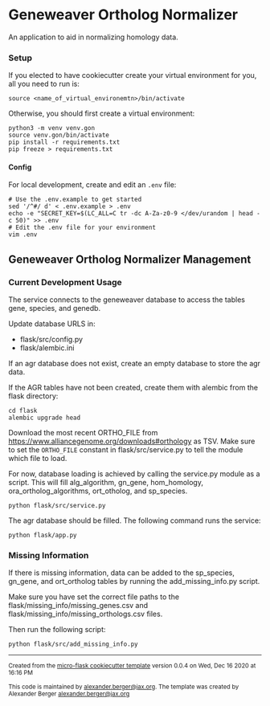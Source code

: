 # Geneweaver Ortholog Normalizer

An application to aid in normalizing homology data.

### Setup
If you elected to have cookiecutter create your virtual environment for you, all you need to run is:
```
source <name_of_virtual_environemtn>/bin/activate
```
Otherwise, you should first create a virtual environment:
```
python3 -m venv venv.gon
source venv.gon/bin/activate
pip install -r requirements.txt
pip freeze > requirements.txt
```

#### Config
For local development, create and edit an `.env` file:
```
# Use the .env.example to get started
sed '/^#/ d' < .env.example > .env
echo -e "SECRET_KEY=$(LC_ALL=C tr -dc A-Za-z0-9 </dev/urandom | head -c 50)" >> .env
# Edit the .env file for your environment
vim .env
```


## Geneweaver Ortholog Normalizer Management

### Current Development Usage

The service connects to the geneweaver database to access the tables gene, species, and genedb.

Update database URLS in:
- flask/src/config.py
- flask/alembic.ini

If an agr database does not exist, create an empty database to store the agr data.

If the AGR tables have not been created, create them with alembic from the flask directory:
```
cd flask
alembic upgrade head
```

Download the most recent ORTHO_FILE from https://www.alliancegenome.org/downloads#orthology as TSV.
Make sure to set the `ORTHO_FILE` constant in flask/src/service.py to tell the module which file to load.

For now, database loading is achieved by calling the service.py module as a script. This will fill alg_algorithm,
gn_gene, hom_homology, ora_ortholog_algorithms, ort_otholog, and sp_species.
```
python flask/src/service.py
```

The agr database should be filled. The following command runs the service:
```
python flask/app.py
```

### Missing Information

If there is missing information, data can be added to the sp_species, gn_gene, and ort_ortholog
tables by running the add_missing_info.py script.

Make sure you have set the correct file paths to the flask/missing_info/missing_genes.csv and 
flask/missing_info/missing_orthologs.csv files.

Then run the following script:
```
python flask/src/add_missing_info.py
```


-----
<sub>Created from the [micro-flask cookiecutter template](https://bitbucket.jax.org/projects/PT/repos/micro-flask/browse) 
version 0.0.4 on Wed, Dec 16 2020 at 16:16 PM</sub>

<sub>This code is maintained by alexander.berger@jax.org. The template was created by Alexander Berger <alexander.berger@jax.org></sub>
